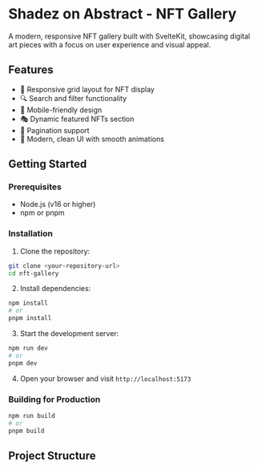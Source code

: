 # Shadez on Abstract - NFT Gallery

A modern, responsive NFT gallery built with SvelteKit, showcasing digital art pieces with a focus on user experience and visual appeal.

## Features

- 🎨 Responsive grid layout for NFT display
- 🔍 Search and filter functionality
- 📱 Mobile-friendly design
- 🎭 Dynamic featured NFTs section
- 📄 Pagination support
- 🌈 Modern, clean UI with smooth animations

## Getting Started

### Prerequisites

- Node.js (v16 or higher)
- npm or pnpm

### Installation

1. Clone the repository:
```bash
git clone <your-repository-url>
cd nft-gallery
```

2. Install dependencies:
```bash
npm install
# or
pnpm install
```

3. Start the development server:
```bash
npm run dev
# or
pnpm dev
```

4. Open your browser and visit `http://localhost:5173`

### Building for Production

```bash
npm run build
# or
pnpm build
```

## Project Structure
